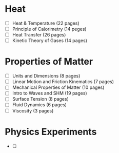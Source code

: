 # Heat

- [ ] Heat & Temperature (22 pages)
- [ ] Principe of Caorimetry (14 peges)
- [ ] Heat Transfer (26 pages)
- [ ] Kinetic Theory of Gases (14 pages)

# Properties of Matter

- [ ] Units and Dimensions (8 pages)
- [ ] Linear Motion and Friction Kinematics (7 pages)
- [ ] Mechanica Properties of Matter (10 pages)
- [ ] Intro to Waves and SHM (19 pages)
- [ ] Surface Tension (8 pages)
- [ ] Fuid Dynamics (6 pages)
- [ ] Viscosity (3 pages)

# Physics Experiments

- [ ] 
